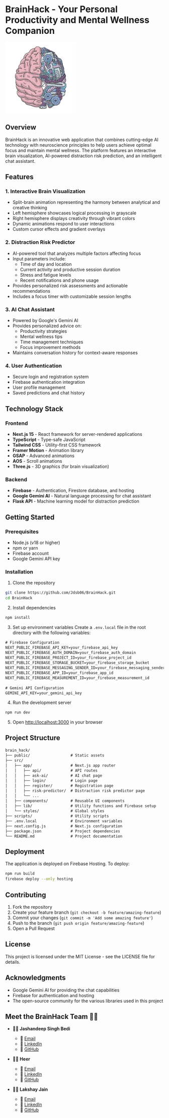 # BrainHack - Your Personal Productivity and Mental Wellness Companion

![BrainHack Logo](public/logo.png)

## Overview

BrainHack is an innovative web application that combines cutting-edge AI technology with neuroscience principles to help users achieve optimal focus and maintain mental wellness. The platform features an interactive brain visualization, AI-powered distraction risk prediction, and an intelligent chat assistant.

## Features

### 1. Interactive Brain Visualization
- Split-brain animation representing the harmony between analytical and creative thinking
- Left hemisphere showcases logical processing in grayscale
- Right hemisphere displays creativity through vibrant colors
- Dynamic animations respond to user interactions
- Custom cursor effects and gradient overlays

### 2. Distraction Risk Predictor
- AI-powered tool that analyzes multiple factors affecting focus
- Input parameters include:
  - Time of day and location
  - Current activity and productive session duration
  - Stress and fatigue levels
  - Recent notifications and phone usage
- Provides personalized risk assessments and actionable recommendations
- Includes a focus timer with customizable session lengths

### 3. AI Chat Assistant
- Powered by Google's Gemini AI
- Provides personalized advice on:
  - Productivity strategies
  - Mental wellness tips
  - Time management techniques
  - Focus improvement methods
- Maintains conversation history for context-aware responses

### 4. User Authentication
- Secure login and registration system
- Firebase authentication integration
- User profile management
- Saved predictions and chat history

## Technology Stack

### Frontend
- **Next.js 15** - React framework for server-rendered applications
- **TypeScript** - Type-safe JavaScript
- **Tailwind CSS** - Utility-first CSS framework
- **Framer Motion** - Animation library
- **GSAP** - Advanced animations
- **AOS** - Scroll animations
- **Three.js** - 3D graphics (for brain visualization)

### Backend
- **Firebase** - Authentication, Firestore database, and hosting
- **Google Gemini AI** - Natural language processing for chat assistant
- **Flask API** - Machine learning model for distraction prediction

## Getting Started

### Prerequisites
- Node.js (v18 or higher)
- npm or yarn
- Firebase account
- Google Gemini API key

### Installation

1. Clone the repository
```bash
git clone https://github.com/Jdsb06/BrainHack.git
cd BrainHack
```

2. Install dependencies
```bash
npm install
```

3. Set up environment variables
Create a `.env.local` file in the root directory with the following variables:
```
# Firebase Configuration
NEXT_PUBLIC_FIREBASE_API_KEY=your_firebase_api_key
NEXT_PUBLIC_FIREBASE_AUTH_DOMAIN=your_firebase_auth_domain
NEXT_PUBLIC_FIREBASE_PROJECT_ID=your_firebase_project_id
NEXT_PUBLIC_FIREBASE_STORAGE_BUCKET=your_firebase_storage_bucket
NEXT_PUBLIC_FIREBASE_MESSAGING_SENDER_ID=your_firebase_messaging_sender_id
NEXT_PUBLIC_FIREBASE_APP_ID=your_firebase_app_id
NEXT_PUBLIC_FIREBASE_MEASUREMENT_ID=your_firebase_measurement_id

# Gemini API Configuration
GEMINI_API_KEY=your_gemini_api_key
```

4. Run the development server
```bash
npm run dev
```

5. Open [http://localhost:3000](http://localhost:3000) in your browser

## Project Structure

```
brain_hack/
├── public/                  # Static assets
├── src/
│   ├── app/                 # Next.js app router
│   │   ├── api/             # API routes
│   │   ├── ask-ai/          # AI chat page
│   │   ├── login/           # Login page
│   │   ├── register/        # Registration page
│   │   ├── risk-predictor/  # Distraction risk predictor page
│   │   └── ...
│   ├── components/          # Reusable UI components
│   ├── lib/                 # Utility functions and Firebase setup
│   └── styles/              # Global styles
├── scripts/                 # Utility scripts
├── .env.local               # Environment variables
├── next.config.js           # Next.js configuration
├── package.json             # Project dependencies
└── README.md                # Project documentation
```

## Deployment

The application is deployed on Firebase Hosting. To deploy:

```bash
npm run build
firebase deploy --only hosting
```

## Contributing

1. Fork the repository
2. Create your feature branch (`git checkout -b feature/amazing-feature`)
3. Commit your changes (`git commit -m 'Add some amazing feature'`)
4. Push to the branch (`git push origin feature/amazing-feature`)
5. Open a Pull Request

## License

This project is licensed under the MIT License - see the LICENSE file for details.

## Acknowledgments

- Google Gemini AI for providing the chat capabilities
- Firebase for authentication and hosting
- The open-source community for the various libraries used in this project


## Meet the BrainHack Team 🧠✨

- 👨‍💻 **Jashandeep Singh Bedi**  
  - 📧 [Email](mailto:jashandeepsingh.b@iiitb.ac.in)  
  - 🔗 [LinkedIn](https://linkedin.com/in/jdsb06)  
  - 🐙 [GitHub](https://github.com/Jdsb06)

- 👩‍💻 **Heer**  
  - 📧 [Email](mailto:heer@iiitb.ac.in)
  - 🔗 [LinkedIn](https://linkedin.com/in/heer-grover)  
  - 🐙 [GitHub](https://github.com/Heer-create-lgtm)

- 👨‍💻 **Lakshay Jain**  
  - 📧 [Email](mailto:lakshya.jain@iiitb.ac.in)
  - 🔗 [LinkedIn](https://linkedin.com/in/lakshayjain)  
  - 🐙 [GitHub](https://github.com/lakshayjain)

